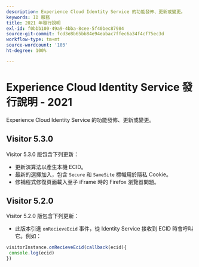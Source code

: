 ```yaml
---
description: Experience Cloud Identity Service 的功能發佈、更新或變更。
keywords: ID 服務
title: 2021 年發行說明
exl-id: f0bbb100-49a9-4bba-8cee-5f40bec87984
source-git-commit: fcd3e8b65bb84e94eabac7ffec6a34f4cf75ec3d
workflow-type: tm+mt
source-wordcount: '103'
ht-degree: 100%

---
```


# Experience Cloud Identity Service 發行說明 - 2021

Experience Cloud Identity Service 的功能發佈、更新或變更。

## Visitor 5.3.0

Visitor 5.3.0 版包含下列更新：

* 更新演算法以產生本機 ECID。
* 最新的選擇加入，包含 `Secure` 和 `SameSite` 標幟用於隱私 Cookie。
* 修補程式修復頁面載入至子 iFrame 時的 Firefox 瀏覽器問題。

## Visitor 5.2.0

Visitor 5.2.0 版包含下列更新：

* 此版本引進 `onRecieveEcid` 事件，從 Identity Service 接收到 ECID 時會呼叫它。例如：

```js
visitorInstance.onRecieveEcid(callback(ecid){
 console.log(ecid)
})
```
